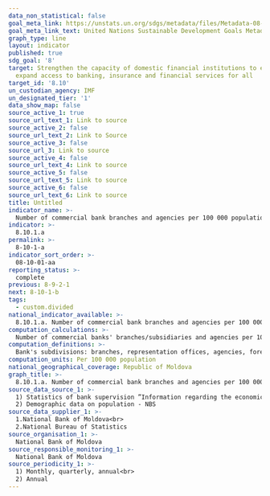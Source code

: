 ```yaml
---
data_non_statistical: false
goal_meta_link: https://unstats.un.org/sdgs/metadata/files/Metadata-08-10-01.pdf
goal_meta_link_text: United Nations Sustainable Development Goals Metadata (pdf 525kB)
graph_type: line
layout: indicator
published: true
sdg_goal: '8'
target: Strengthen the capacity of domestic financial institutions to encourage and
  expand access to banking, insurance and financial services for all
target_id: '8.10'
un_custodian_agency: IMF
un_designated_tier: '1'
data_show_map: false
source_active_1: true
source_url_text_1: Link to source
source_active_2: false
source_url_text_2: Link to Source
source_active_3: false
source_url_3: Link to source
source_active_4: false
source_url_text_4: Link to source
source_active_5: false
source_url_text_5: Link to source
source_active_6: false
source_url_text_6: Link to source
title: Untitled
indicator_name: >-
  Number of commercial bank branches and agencies per 100 000 population (18+)*
indicator: >-
  8.10.1.a
permalink: >-
  8-10-1-a
indicator_sort_order: >-
  08-10-01-aa
reporting_status: >-
  complete
previous: 8-9-2-1
next: 8-10-1-b
tags:
  - custom.divided
national_indicator_available: >-
  8.10.1.a. Number of commercial bank branches and agencies per 100 000 population (18+)*
computation_calculations: >-
  Number of commercial banks' branches/subsidiaries and agencies per 100 000 population aged 18 years old and over.
computation_definitions: >-
  Bank's subdivisions: branches, representation offices, agencies, foreign currency exchange offices. The bank's branch carries out on behalf of the bank all or some of the activities envisaged in the license issued to the bank and acts within the limits of the powers provided by the bank. The representative office of the bank is not entitled to carry out activities envisaged in the license issued to the back and other activities, except for the information, representation and defence of bank's interests. The agency may carry out activities (including those with foreign exchange offices) determined by the bank in line with the list of activities established in the held license, in the normative acts of the National Bank of Moldova. The foreign currency exchange office carries out its activity in line with Law No. 62/2008 on foreign currency regulation.
computation_units: Per 100 000 population
national_geographical_coverage: Republic of Moldova
graph_title: >-
  8.10.1.a. Number of commercial bank branches and agencies per 100 000 population (18+)*
source_data_source_1: >-
  1) Statistics of bank supervision ”Information regarding the economic-financial activity of the banks from the RM”, Statistical Report ORD 3.3A „Diverse information” - NBM<br> 
  2) Demographic data on population - NBS
source_data_supplier_1: >-
  1.National Bank of Moldova<br> 
  2.National Bureau of Statistics
source_organisation_1: >-
  National Bank of Moldova
source_responsible_monitoring_1: >-
  National Bank of Moldova
source_periodicity_1: >-
  1) Monthly, quarterly, annual<br> 
  2) Annual
---
```

